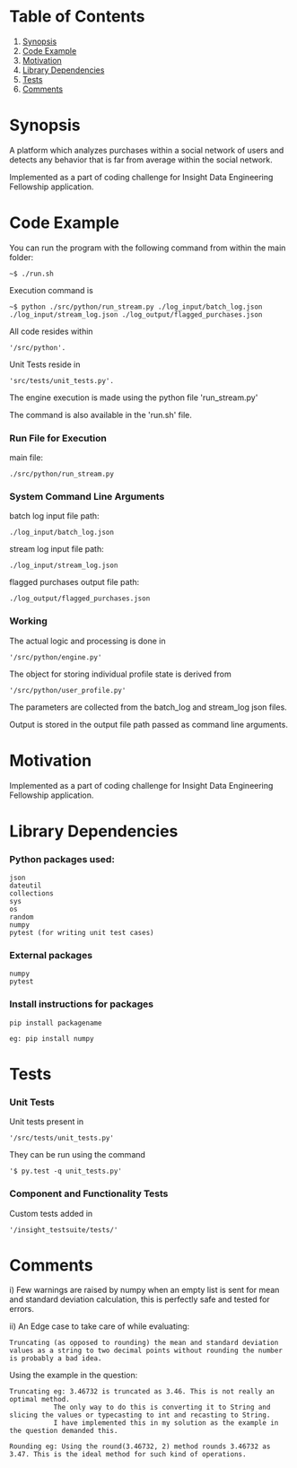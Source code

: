 # Table of Contents
1. [Synopsis](README.md#synopsis)
2. [Code Example](README.md#code-example)
3. [Motivation](README.md#motivation)
4. [Library Dependencies](README.md#library-dependencies)
5. [Tests](README.md#tests)
6. [Comments](README.md#comments)


# Synopsis

A platform which analyzes purchases within a social network of users and detects any behavior that is far from average within the social network.

Implemented as a part of coding challenge for Insight Data Engineering Fellowship application.

# Code Example

You can run the program with the following command from within the main folder:

    ~$ ./run.sh

Execution command is

    ~$ python ./src/python/run_stream.py ./log_input/batch_log.json ./log_input/stream_log.json ./log_output/flagged_purchases.json

All code resides within

    '/src/python'.

Unit Tests reside in

    'src/tests/unit_tests.py'.

The engine execution is made using the python file 'run_stream.py'

The command is also available in the 'run.sh' file.

### Run File for Execution

main file:

    ./src/python/run_stream.py

### System Command Line Arguments

batch log input file path:

    ./log_input/batch_log.json

stream log input file path:

    ./log_input/stream_log.json

flagged purchases output file path:

    ./log_output/flagged_purchases.json

### Working

The actual logic and processing is done in

    '/src/python/engine.py'

The object for storing individual profile state is derived from

    '/src/python/user_profile.py'

The parameters are collected from the batch_log and stream_log json files.

Output is stored in the output file path passed as command line arguments.

# Motivation

Implemented as a part of coding challenge for Insight Data Engineering Fellowship application.

# Library Dependencies

### Python packages used:

    json
    dateutil
    collections
    sys
    os
    random
    numpy
    pytest (for writing unit test cases)

### External packages

    numpy
    pytest

### Install instructions for packages

    pip install packagename

    eg: pip install numpy

# Tests

### Unit Tests

Unit tests present in

    '/src/tests/unit_tests.py'

They can be run using the command

    '$ py.test -q unit_tests.py'

### Component and Functionality Tests

Custom tests added in

    '/insight_testsuite/tests/'

# Comments

i) Few warnings are raised by numpy when an empty list is sent for mean and standard deviation calculation, this is perfectly safe and tested for errors.

ii) An Edge case to take care of while evaluating:

    Truncating (as opposed to rounding) the mean and standard deviation values as a string to two decimal points without rounding the number is probably a bad idea.

Using the example in the question:

    Truncating eg: 3.46732 is truncated as 3.46. This is not really an optimal method.
               The only way to do this is converting it to String and slicing the values or typecasting to int and recasting to String.
               I have implemented this in my solution as the example in the question demanded this.

    Rounding eg: Using the round(3.46732, 2) method rounds 3.46732 as 3.47. This is the ideal method for such kind of operations.
















